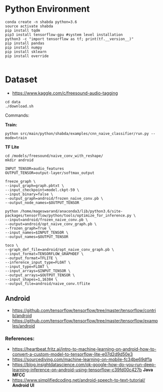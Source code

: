

# Python Environment
```
conda create -n shabda python=3.6 
source activate shabda
pip install tqdm
pip3 install tensorflow-gpu #system level installation
python3 -c "import tensorflow as tf; print(tf.__version__)"
pip install pandas
pip install numpy
pip install sklearn
pip install override


```

# Dataset
- https://www.kaggle.com/c/freesound-audio-tagging

```
cd data
./download.sh

```

Commands:

**Train:**

```
python src/main/python/shabda/examples/cnn_naive_classifier/run.py --mode=train
```


**TF Lite**

```
cd /models/freesound/naive_conv_with_reshape/
mkdir android

INPUT_TENSOR=audio_features
OUTPUT_TENSOR=output-layer/softmax_output

freeze_graph \
--input_graph=graph.pbtxt \
--input_checkpoint=model.ckpt-59 \
--input_binary=false \
--output_graph=android/frozen_naive_conv.pb \
--output_node_names=$OUTPUT_TENSOR

python /home/mageswarand/anaconda3/lib/python3.6/site-packages/tensorflow/python/tools/optimize_for_inference.py \
--input=android/frozen_naive_conv.pb \
--output=android/opt_naive_conv_graph.pb \
--frozen_graph=True \
--input_names=$INPUT_TENSOR \
--output_names=$OUTPUT_TENSOR

toco \
--graph_def_file=android/opt_naive_conv_graph.pb \
--input_format=TENSORFLOW_GRAPHDEF \
--output_format=TFLITE \
--inference_input_type=FLOAT \
--input_type=FLOAT \
--input_arrays=$INPUT_TENSOR \
--output_arrays=$OUTPUT_TENSOR \
--input_shapes=1,16384 \
--output_file=android/naive_conv.tflite

```

## Android
- https://github.com/tensorflow/tensorflow/tree/master/tensorflow/contrib/android
- https://github.com/tensorflow/tensorflow/tree/master/tensorflow/examples/android

### References:
- https://heartbeat.fritz.ai/intro-to-machine-learning-on-android-how-to-convert-a-custom-model-to-tensorflow-lite-e07d2d9d50e3
- https://sourcediving.com/machine-learning-on-mobile-fc34be69df1a
- https://blog.insightdatascience.com/ok-google-how-do-you-run-deep-learning-inference-on-android-using-tensorflow-c39fd00c427b **Java MFCC**
- https://www.simplifiedcoding.net/android-speech-to-text-tutorial/  **Android UI**
